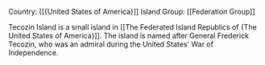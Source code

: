 Country: [[{United States of America}]]
Island Group: [[Federation Group]]

Tecozin Island is a small island in [[The Federated Island Republics of {The United States of America}]]. The island is named after General Frederick Tecozin, who was an admiral during the United States' War of Independence.
